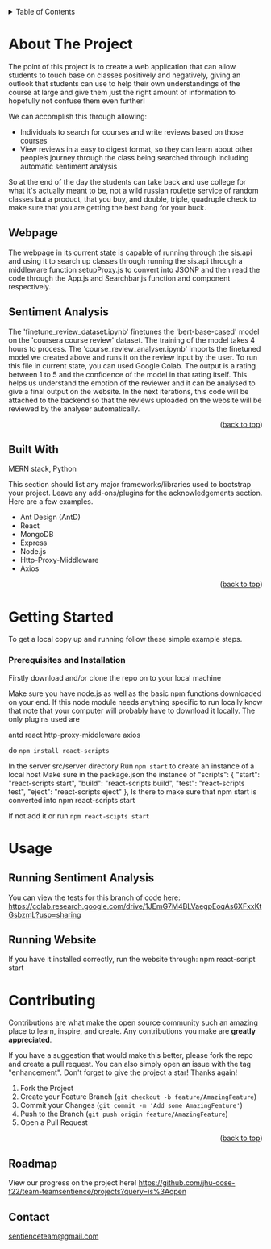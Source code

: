 <!-- Improved compatibility of back to top link: See: https://github.com/othneildrew/Best-README-Template/pull/73 -->
<a name="readme-top"></a>
<!--
*** Thanks for checking out the Best-README-Template. If you have a suggestion
*** that would make this better, please fork the repo and create a pull request
*** or simply open an issue with the tag "enhancement".
*** Don't forget to give the project a star!
*** Thanks again! Now go create something AMAZING! :D
-->


<!-- TABLE OF CONTENTS -->
<details>
  <summary>Table of Contents</summary>
  <ol>
    <li>
      <a href="#about-the-project">About The Project</a>
      <ul>
        <li><a href="#built-with">Built With</a></li>
      </ul>
    </li>
    <li>
      <a href="#getting-started">Getting Started</a>
      <ul>
        <li><a href="#prerequisites-and-installation">Prerequisites and Installation</a></li>
      </ul>
    </li>
    <li><a href="#usage">Usage</a></li>
    <li><a href="#roadmap">Roadmap</a></li>
    <li><a href="#contributing">Contributing</a></li>
    <li><a href="#license">License</a></li>
    <li><a href="#contact">Contact</a></li>
    <li><a href="#acknowledgments">Acknowledgments</a></li>
  </ol>
</details>



<!-- ABOUT THE PROJECT -->
# About The Project

The point of this project is to create a web application that can allow students to touch base on classes positively and negatively, giving an outlook that students can use to help their own understandings of the course at large and give them just the right amount of information to hopefully not confuse them even further! 

We can accomplish this through allowing: 
* Individuals to search for courses and write reviews based on those courses
* View reviews in a easy to digest format, so they can learn about other people’s journey through the class being searched through including automatic sentiment analysis

So at the end of the day the students can take back and use college for what it's actually meant to be, not a wild russian roulette service of random classes but a product, that you buy, and double, triple, quadruple check to make sure that you are getting the best bang for your buck.

## Webpage

The webpage in its current state is capable of running through the sis.api and using it to search up classes through running the sis.api through a middleware function setupProxy.js to convert into JSONP and then read the code through the App.js and Searchbar.js function and component respectively.

## Sentiment Analysis

The 'finetune_review_dataset.ipynb' finetunes the 'bert-base-cased' model on the 'coursera course review' dataset. The training of the model takes 4 hours to process.
The 'course_review_analyser.ipynb' imports the finetuned model we created above and runs it on the review input by the user. To run this file in current state, you can used Google Colab.
The output is a rating between 1 to 5 and the confidence of the model in that rating itself. This helps us understand the emotion of the reviewer and it can be analysed to give a final output on the website.
In the next iterations, this code will be attached to the backend so that the reviews uploaded on the website will be reviewed by the analyser automatically.

<p align="right">(<a href="#readme-top">back to top</a>)</p>



## Built With

MERN stack, Python

This section should list any major frameworks/libraries used to bootstrap your project. Leave any add-ons/plugins for the acknowledgements section. Here are a few examples.

* Ant Design (AntD)
* React
* MongoDB
* Express
* Node.js
* Http-Proxy-Middleware
* Axios

<p align="right">(<a href="#readme-top">back to top</a>)</p>



<!-- GETTING STARTED -->
# Getting Started

To get a local copy up and running follow these simple example steps.
<!-- Prerequisites -->
<!-- Installation -->
### Prerequisites and Installation
Firstly download and/or clone the repo on to your local machine

Make sure you have node.js as well as the basic npm functions downloaded on your end.
If this node module needs anything specific to run locally know that note that your computer will probably have to download it locally. The only plugins used are

antd
react
http-proxy-middleware
axios

do `npm install react-scripts`

In the server src/server directory Run `npm start` to create an instance of a local host
Make sure in the package.json the instance of "scripts": { "start": "react-scripts start", "build": "react-scripts build", "test": "react-scripts test", "eject": "react-scripts eject" },
Is there to make sure that npm start is converted into npm react-scripts start

If not add it or run `npm react-scipts start`


<!-- USAGE EXAMPLES -->
# Usage

## Running Sentiment Analysis

You can view the tests for this branch of code here: https://colab.research.google.com/drive/1JEmG7M4BLVaegpEoqAs6XFxxKtGsbzmL?usp=sharing

## Running Website

If you have it installed correctly, run the website through: 
npm react-script start

<!-- CONTRIBUTING -->
# Contributing

Contributions are what make the open source community such an amazing place to learn, inspire, and create. Any contributions you make are **greatly appreciated**.

If you have a suggestion that would make this better, please fork the repo and create a pull request. You can also simply open an issue with the tag "enhancement".
Don't forget to give the project a star! Thanks again!

1. Fork the Project
2. Create your Feature Branch (`git checkout -b feature/AmazingFeature`)
3. Commit your Changes (`git commit -m 'Add some AmazingFeature'`)
4. Push to the Branch (`git push origin feature/AmazingFeature`)
5. Open a Pull Request

<p align="right">(<a href="#readme-top">back to top</a>)</p>

## Roadmap
View our progress on the project here! https://github.com/jhu-oose-f22/team-teamsentience/projects?query=is%3Aopen

<!-- CONTACT -->
## Contact

sentienceteam@gmail.com

<!-- MARKDOWN LINKS & IMAGES -->
<!-- https://www.markdownguide.org/basic-syntax/#reference-style-links -->
[contributors-shield]: https://img.shields.io/github/contributors/othneildrew/Best-README-Template.svg?style=for-the-badge
[contributors-url]: https://github.com/othneildrew/Best-README-Template/graphs/contributors
[forks-shield]: https://img.shields.io/github/forks/othneildrew/Best-README-Template.svg?style=for-the-badge
[forks-url]: https://github.com/othneildrew/Best-README-Template/network/members
[stars-shield]: https://img.shields.io/github/stars/othneildrew/Best-README-Template.svg?style=for-the-badge
[stars-url]: https://github.com/othneildrew/Best-README-Template/stargazers
[issues-shield]: https://img.shields.io/github/issues/othneildrew/Best-README-Template.svg?style=for-the-badge
[issues-url]: https://github.com/othneildrew/Best-README-Template/issues
[license-shield]: https://img.shields.io/github/license/othneildrew/Best-README-Template.svg?style=for-the-badge
[license-url]: https://github.com/othneildrew/Best-README-Template/blob/master/LICENSE.txt
[linkedin-shield]: https://img.shields.io/badge/-LinkedIn-black.svg?style=for-the-badge&logo=linkedin&colorB=555
[linkedin-url]: https://linkedin.com/in/othneildrew
[product-screenshot]: images/screenshot.png
[Next.js]: https://img.shields.io/badge/next.js-000000?style=for-the-badge&logo=nextdotjs&logoColor=white
[Next-url]: https://nextjs.org/
[React.js]: https://img.shields.io/badge/React-20232A?style=for-the-badge&logo=react&logoColor=61DAFB
[React-url]: https://reactjs.org/
[Vue.js]: https://img.shields.io/badge/Vue.js-35495E?style=for-the-badge&logo=vuedotjs&logoColor=4FC08D
[Vue-url]: https://vuejs.org/
[Angular.io]: https://img.shields.io/badge/Angular-DD0031?style=for-the-badge&logo=angular&logoColor=white
[Angular-url]: https://angular.io/
[Svelte.dev]: https://img.shields.io/badge/Svelte-4A4A55?style=for-the-badge&logo=svelte&logoColor=FF3E00
[Svelte-url]: https://svelte.dev/
[Laravel.com]: https://img.shields.io/badge/Laravel-FF2D20?style=for-the-badge&logo=laravel&logoColor=white
[Laravel-url]: https://laravel.com
[Bootstrap.com]: https://img.shields.io/badge/Bootstrap-563D7C?style=for-the-badge&logo=bootstrap&logoColor=white
[Bootstrap-url]: https://getbootstrap.com
[JQuery.com]: https://img.shields.io/badge/jQuery-0769AD?style=for-the-badge&logo=jquery&logoColor=white
[JQuery-url]: https://jquery.com 
